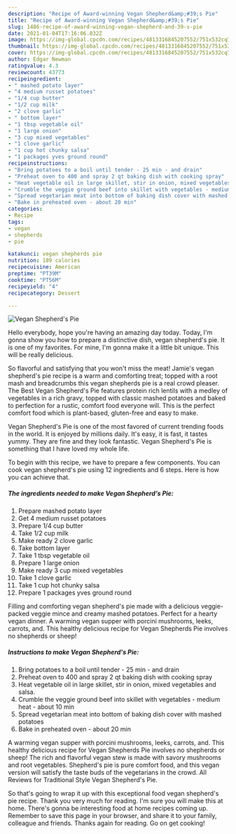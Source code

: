 ```yaml
---
description: "Recipe of Award-winning Vegan Shepherd&amp;#39;s Pie"
title: "Recipe of Award-winning Vegan Shepherd&amp;#39;s Pie"
slug: 1486-recipe-of-award-winning-vegan-shepherd-and-39-s-pie
date: 2021-01-04T17:16:06.832Z
image: https://img-global.cpcdn.com/recipes/4813316845207552/751x532cq70/vegan-shepherds-pie-recipe-main-photo.jpg
thumbnail: https://img-global.cpcdn.com/recipes/4813316845207552/751x532cq70/vegan-shepherds-pie-recipe-main-photo.jpg
cover: https://img-global.cpcdn.com/recipes/4813316845207552/751x532cq70/vegan-shepherds-pie-recipe-main-photo.jpg
author: Edgar Newman
ratingvalue: 4.3
reviewcount: 43773
recipeingredient:
- " mashed potato layer"
- "4 medium russet potatoes"
- "1/4 cup butter"
- "1/2 cup milk"
- "2 clove garlic"
- " bottom layer"
- "1 tbsp vegetable oil"
- "1 large onion"
- "3 cup mixed vegetables"
- "1 clove garlic"
- "1 cup hot chunky salsa"
- "1 packages yves ground round"
recipeinstructions:
- "Bring potatoes to a boil until tender - 25 min - and drain"
- "Preheat oven to 400 and spray 2 qt baking dish with cooking spray"
- "Heat vegetable oil in large skillet, stir in onion, mixed vegetables and salsa."
- "Crumble the veggie ground beef into skillet with vegetables - medium heat - about 10 min"
- "Spread vegetarian meat into bottom of baking dish cover with mashed potatoes"
- "Bake in preheated oven - about 20 min"
categories:
- Recipe
tags:
- vegan
- shepherds
- pie

katakunci: vegan shepherds pie 
nutrition: 189 calories
recipecuisine: American
preptime: "PT39M"
cooktime: "PT56M"
recipeyield: "4"
recipecategory: Dessert

---
```



![Vegan Shepherd&#39;s Pie](https://img-global.cpcdn.com/recipes/4813316845207552/751x532cq70/vegan-shepherds-pie-recipe-main-photo.jpg)

Hello everybody, hope you're having an amazing day today. Today, I'm gonna show you how to prepare a distinctive dish, vegan shepherd&#39;s pie. It is one of my favorites. For mine, I'm gonna make it a little bit unique. This will be really delicious.

So flavorful and satisfying that you won&#39;t miss the meat! Jamie&#39;s vegan shepherd&#39;s pie recipe is a warm and comforting treat; topped with a root mash and breadcrumbs this vegan shepherds pie is a real crowd pleaser. The Best Vegan Shepherd&#39;s Pie features protein rich lentils with a medley of vegetables in a rich gravy, topped with classic mashed potatoes and baked to perfection for a rustic, comfort food everyone will. This is the perfect comfort food which is plant-based, gluten-free and easy to make.

Vegan Shepherd&#39;s Pie is one of the most favored of current trending foods in the world. It is enjoyed by millions daily. It's easy, it is fast, it tastes yummy. They are fine and they look fantastic. Vegan Shepherd&#39;s Pie is something that I have loved my whole life.


To begin with this recipe, we have to prepare a few components. You can cook vegan shepherd&#39;s pie using 12 ingredients and 6 steps. Here is how you can achieve that.

<!--inarticleads1-->

##### The ingredients needed to make Vegan Shepherd&#39;s Pie:

1. Prepare  mashed potato layer
1. Get 4 medium russet potatoes
1. Prepare 1/4 cup butter
1. Take 1/2 cup milk
1. Make ready 2 clove garlic
1. Take  bottom layer
1. Take 1 tbsp vegetable oil
1. Prepare 1 large onion
1. Make ready 3 cup mixed vegetables
1. Take 1 clove garlic
1. Take 1 cup hot chunky salsa
1. Prepare 1 packages yves ground round


Filling and comforting vegan shepherd&#39;s pie made with a delicious veggie-packed veggie mince and creamy mashed potatoes. Perfect for a hearty vegan dinner. A warming vegan supper with porcini mushrooms, leeks, carrots, and. This healthy delicious recipe for Vegan Shepherds Pie involves no shepherds or sheep! 

<!--inarticleads2-->

##### Instructions to make Vegan Shepherd&#39;s Pie:

1. Bring potatoes to a boil until tender - 25 min - and drain
1. Preheat oven to 400 and spray 2 qt baking dish with cooking spray
1. Heat vegetable oil in large skillet, stir in onion, mixed vegetables and salsa.
1. Crumble the veggie ground beef into skillet with vegetables - medium heat - about 10 min
1. Spread vegetarian meat into bottom of baking dish cover with mashed potatoes
1. Bake in preheated oven - about 20 min


A warming vegan supper with porcini mushrooms, leeks, carrots, and. This healthy delicious recipe for Vegan Shepherds Pie involves no shepherds or sheep! The rich and flavorful vegan stew is made with savory mushrooms and root vegetables. Shepherd&#39;s pie is pure comfort food, and this vegan version will satisfy the taste buds of the vegetarians in the crowd. All Reviews for Traditional Style Vegan Shepherd&#39;s Pie. 

So that's going to wrap it up with this exceptional food vegan shepherd&#39;s pie recipe. Thank you very much for reading. I'm sure you will make this at home. There's gonna be interesting food at home recipes coming up. Remember to save this page in your browser, and share it to your family, colleague and friends. Thanks again for reading. Go on get cooking!
